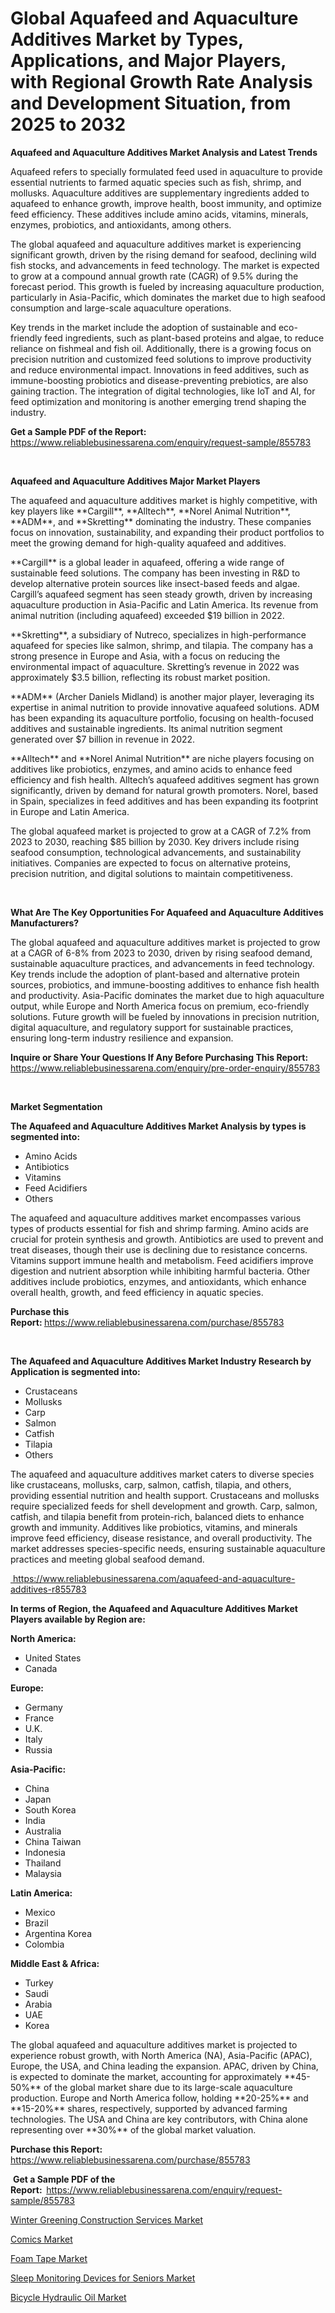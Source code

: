 <p><h1>Global Aquafeed and Aquaculture Additives Market by Types, Applications, and Major Players, with Regional Growth Rate Analysis and Development Situation, from 2025 to 2032</h1></p><p><strong>Aquafeed and Aquaculture Additives Market Analysis and Latest Trends</strong></p>
<p><p>Aquafeed refers to specially formulated feed used in aquaculture to provide essential nutrients to farmed aquatic species such as fish, shrimp, and mollusks. Aquaculture additives are supplementary ingredients added to aquafeed to enhance growth, improve health, boost immunity, and optimize feed efficiency. These additives include amino acids, vitamins, minerals, enzymes, probiotics, and antioxidants, among others.</p><p>The global aquafeed and aquaculture additives market is experiencing significant growth, driven by the rising demand for seafood, declining wild fish stocks, and advancements in feed technology. The market is expected to grow at a compound annual growth rate (CAGR) of 9.5% during the forecast period. This growth is fueled by increasing aquaculture production, particularly in Asia-Pacific, which dominates the market due to high seafood consumption and large-scale aquaculture operations.</p><p>Key trends in the market include the adoption of sustainable and eco-friendly feed ingredients, such as plant-based proteins and algae, to reduce reliance on fishmeal and fish oil. Additionally, there is a growing focus on precision nutrition and customized feed solutions to improve productivity and reduce environmental impact. Innovations in feed additives, such as immune-boosting probiotics and disease-preventing prebiotics, are also gaining traction. The integration of digital technologies, like IoT and AI, for feed optimization and monitoring is another emerging trend shaping the industry.</p></p>
<p><strong>Get a Sample PDF of the Report:&nbsp;</strong> <a href="https://www.reliablebusinessarena.com/enquiry/request-sample/855783?utm_campaign=1990&utm_medium=2&utm_source=Github&utm_content=ia&utm_term=25012025&utm_id=aquafeed-and-aquaculture-additives">https://www.reliablebusinessarena.com/enquiry/request-sample/855783</a></p>
<p>&nbsp;</p>
<p><strong>Aquafeed and Aquaculture Additives Major Market Players</strong></p>
<p><p>The aquafeed and aquaculture additives market is highly competitive, with key players like **Cargill**, **Alltech**, **Norel Animal Nutrition**, **ADM**, and **Skretting** dominating the industry. These companies focus on innovation, sustainability, and expanding their product portfolios to meet the growing demand for high-quality aquafeed and additives.</p><p>**Cargill** is a global leader in aquafeed, offering a wide range of sustainable feed solutions. The company has been investing in R&D to develop alternative protein sources like insect-based feeds and algae. Cargill’s aquafeed segment has seen steady growth, driven by increasing aquaculture production in Asia-Pacific and Latin America. Its revenue from animal nutrition (including aquafeed) exceeded $19 billion in 2022.</p><p>**Skretting**, a subsidiary of Nutreco, specializes in high-performance aquafeed for species like salmon, shrimp, and tilapia. The company has a strong presence in Europe and Asia, with a focus on reducing the environmental impact of aquaculture. Skretting’s revenue in 2022 was approximately $3.5 billion, reflecting its robust market position.</p><p>**ADM** (Archer Daniels Midland) is another major player, leveraging its expertise in animal nutrition to provide innovative aquafeed solutions. ADM has been expanding its aquaculture portfolio, focusing on health-focused additives and sustainable ingredients. Its animal nutrition segment generated over $7 billion in revenue in 2022.</p><p>**Alltech** and **Norel Animal Nutrition** are niche players focusing on additives like probiotics, enzymes, and amino acids to enhance feed efficiency and fish health. Alltech’s aquafeed additives segment has grown significantly, driven by demand for natural growth promoters. Norel, based in Spain, specializes in feed additives and has been expanding its footprint in Europe and Latin America.</p><p>The global aquafeed market is projected to grow at a CAGR of 7.2% from 2023 to 2030, reaching $85 billion by 2030. Key drivers include rising seafood consumption, technological advancements, and sustainability initiatives. Companies are expected to focus on alternative proteins, precision nutrition, and digital solutions to maintain competitiveness.</p></p>
<p>&nbsp;</p>
<p><strong>What Are The Key Opportunities For Aquafeed and Aquaculture Additives Manufacturers?</strong></p>
<p><p>The global aquafeed and aquaculture additives market is projected to grow at a CAGR of 6-8% from 2023 to 2030, driven by rising seafood demand, sustainable aquaculture practices, and advancements in feed technology. Key trends include the adoption of plant-based and alternative protein sources, probiotics, and immune-boosting additives to enhance fish health and productivity. Asia-Pacific dominates the market due to high aquaculture output, while Europe and North America focus on premium, eco-friendly solutions. Future growth will be fueled by innovations in precision nutrition, digital aquaculture, and regulatory support for sustainable practices, ensuring long-term industry resilience and expansion.</p></p>
<p><strong>Inquire or Share Your Questions If Any Before Purchasing This Report:</strong> <a href="https://www.reliablebusinessarena.com/enquiry/pre-order-enquiry/855783?utm_campaign=1990&utm_medium=2&utm_source=Github&utm_content=ia&utm_term=25012025&utm_id=aquafeed-and-aquaculture-additives">https://www.reliablebusinessarena.com/enquiry/pre-order-enquiry/855783</a></p>
<p>&nbsp;</p>
<p><strong>Market Segmentation</strong></p>
<p><strong>The Aquafeed and Aquaculture Additives Market Analysis by types is segmented into:</strong></p>
<p><ul><li>Amino Acids</li><li>Antibiotics</li><li>Vitamins</li><li>Feed Acidifiers</li><li>Others</li></ul></p>
<p><p>The aquafeed and aquaculture additives market encompasses various types of products essential for fish and shrimp farming. Amino acids are crucial for protein synthesis and growth. Antibiotics are used to prevent and treat diseases, though their use is declining due to resistance concerns. Vitamins support immune health and metabolism. Feed acidifiers improve digestion and nutrient absorption while inhibiting harmful bacteria. Other additives include probiotics, enzymes, and antioxidants, which enhance overall health, growth, and feed efficiency in aquatic species.</p></p>
<p><strong>Purchase this Report:&nbsp;</strong><a href="https://www.reliablebusinessarena.com/purchase/855783?utm_campaign=1990&utm_medium=2&utm_source=Github&utm_content=ia&utm_term=25012025&utm_id=aquafeed-and-aquaculture-additives">https://www.reliablebusinessarena.com/purchase/855783</a></p>
<p>&nbsp;</p>
<p><strong>The Aquafeed and Aquaculture Additives Market Industry Research by Application is segmented into:</strong></p>
<p><ul><li>Crustaceans</li><li>Mollusks</li><li>Carp</li><li>Salmon</li><li>Catfish</li><li>Tilapia</li><li>Others</li></ul></p>
<p><p>The aquafeed and aquaculture additives market caters to diverse species like crustaceans, mollusks, carp, salmon, catfish, tilapia, and others, providing essential nutrition and health support. Crustaceans and mollusks require specialized feeds for shell development and growth. Carp, salmon, catfish, and tilapia benefit from protein-rich, balanced diets to enhance growth and immunity. Additives like probiotics, vitamins, and minerals improve feed efficiency, disease resistance, and overall productivity. The market addresses species-specific needs, ensuring sustainable aquaculture practices and meeting global seafood demand.</p></p>
<p><a href="https://www.reliablebusinessarena.com/aquafeed-and-aquaculture-additives-r855783?utm_campaign=1990&utm_medium=2&utm_source=Github&utm_content=ia&utm_term=25012025&utm_id=aquafeed-and-aquaculture-additives">&nbsp;https://www.reliablebusinessarena.com/aquafeed-and-aquaculture-additives-r855783</a></p>
<p><strong>In terms of Region, the Aquafeed and Aquaculture Additives Market Players available by Region are:</strong></p>
<p>
    <p> <strong> North America: </strong>
        <ul>
            <li>United States</li>
            <li>Canada</li>
        </ul>
        </p> 
    <p> <strong> Europe: </strong>
        <ul>
            <li>Germany</li>
            <li>France</li>
            <li>U.K.</li>
            <li>Italy</li>
            <li>Russia</li>
        </ul>
        </p> 
    <p> <strong> Asia-Pacific: </strong>
        <ul>
            <li>China</li>
            <li>Japan</li>
            <li>South Korea</li>
            <li>India</li>
            <li>Australia</li>
            <li>China Taiwan</li>
            <li>Indonesia</li>
            <li>Thailand</li>
            <li>Malaysia</li>
        </ul>
        </p> 
    <p> <strong> Latin America: </strong>
        <ul>
            <li>Mexico</li>
            <li>Brazil</li>
            <li>Argentina Korea</li>
            <li>Colombia</li>
        </ul>
        </p> 
    <p> <strong> Middle East & Africa: </strong>
        <ul>
            <li>Turkey</li>
            <li>Saudi</li>
            <li>Arabia</li>
            <li>UAE</li>
            <li>Korea</li>
        </ul>
    </p>
    </p>
<p><p>The global aquafeed and aquaculture additives market is projected to experience robust growth, with North America (NA), Asia-Pacific (APAC), Europe, the USA, and China leading the expansion. APAC, driven by China, is expected to dominate the market, accounting for approximately **45-50%** of the global market share due to its large-scale aquaculture production. Europe and North America follow, holding **20-25%** and **15-20%** shares, respectively, supported by advanced farming technologies. The USA and China are key contributors, with China alone representing over **30%** of the global market valuation.</p></p>
<p><strong>Purchase this Report: </strong><a href="https://www.reliablebusinessarena.com/purchase/855783?utm_campaign=1990&utm_medium=2&utm_source=Github&utm_content=ia&utm_term=25012025&utm_id=aquafeed-and-aquaculture-additives">https://www.reliablebusinessarena.com/purchase/855783</a></p>
<p>&nbsp;<strong>Get a Sample PDF of the Report:&nbsp;&nbsp;</strong><a href="https://www.reliablebusinessarena.com/enquiry/request-sample/855783?utm_campaign=1990&utm_medium=2&utm_source=Github&utm_content=ia&utm_term=25012025&utm_id=aquafeed-and-aquaculture-additives">https://www.reliablebusinessarena.com/enquiry/request-sample/855783</a></p>
<p><strong></strong></p>
<p><p><a href="https://www.linkedin.com/pulse/winter-greening-construction-services-market-global-regional-qstqc?utm_campaign=1990&utm_medium=2&utm_source=Github&utm_content=ia&utm_term=25012025&utm_id=aquafeed-and-aquaculture-additives">Winter Greening Construction Services Market</a></p><p><a href="https://www.linkedin.com/pulse/comics-market-characterized-rapid-growth-projected-cagr-harjf?utm_campaign=1990&utm_medium=2&utm_source=Github&utm_content=ia&utm_term=25012025&utm_id=aquafeed-and-aquaculture-additives">Comics Market</a></p><p><a href="https://github.com/Chiragrp22/Market-Research-Report-List-7/blob/main/foam-tape-market.md?utm_campaign=1990&utm_medium=2&utm_source=Github&utm_content=ia&utm_term=25012025&utm_id=aquafeed-and-aquaculture-additives">Foam Tape Market</a></p><p><a href="https://www.linkedin.com/pulse/regulatory-landscape-its-influence-global-sleep-monitoring-sdiie?utm_campaign=1990&utm_medium=2&utm_source=Github&utm_content=ia&utm_term=25012025&utm_id=aquafeed-and-aquaculture-additives">Sleep Monitoring Devices for Seniors Market</a></p><p><a href="https://www.linkedin.com/pulse/bicycle-hydraulic-oil-market-size-growing-cagr-106-detailed-fx9dc?utm_campaign=1990&utm_medium=2&utm_source=Github&utm_content=ia&utm_term=25012025&utm_id=aquafeed-and-aquaculture-additives">Bicycle Hydraulic Oil Market</a></p></p>
